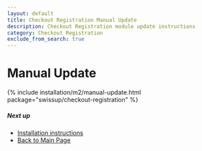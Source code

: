 ```yaml
---
layout: default
title: Checkout Registration Manual Update
description: Checkout Registration module update instructions
category: Checkout Registration
exclude_from_search: true
---
```


# Manual Update

{% include installation/m2/manual-update.html package="swissup/checkout-registration" %}

##### Next up

 -  [Installation instructions](../)
 -  [Back to Main Page](../../)
